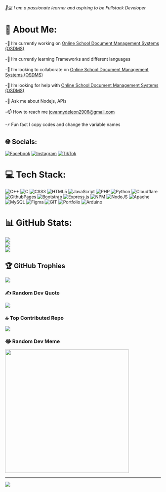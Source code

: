 ###### 🧑💻 I am a passionate learner and aspiring to be Fullstack Developer
# 💫 About Me:
-🔭 I’m currently working on [Online School Document Management Systems (OSDMS)](https://github.com/Vanny-Dev/OSDMS/)<br><br>
-🌱 I’m currently learning Frameworks and different languages<br><br>
-👯 I’m looking to collaborate on [Online School Document Management Systems (OSDMS)](https://github.com/Vanny-Dev/OSDMS/)<br><br>
-🤝 I’m looking for help with [Online School Document Management Systems (OSDMS)](https://github.com/Vanny-Dev/OSDMS/)<br><br>
-💬 Ask me about Nodejs, APIs<br><br>
-📫 How to reach me jovannydeleon2906@gmail.com<br><br>
-⚡ Fun fact I copy codes and change the variable names


## 🌐 Socials:
[![Facebook](https://img.shields.io/badge/Facebook-%231877F2.svg?logo=Facebook&logoColor=white)](https://facebook.com/vanny.deleon2006) [![Instagram](https://img.shields.io/badge/Instagram-%23E4405F.svg?logo=Instagram&logoColor=white)](https://instagram.com/vanny_0129) [![TikTok](https://img.shields.io/badge/TikTok-%23000000.svg?logo=TikTok&logoColor=white)](https://tiktok.com/@vanny_.dev) 

# 💻 Tech Stack:
![C++](https://img.shields.io/badge/c++-%2300599C.svg?style=for-the-badge&logo=c%2B%2B&logoColor=white) ![C](https://img.shields.io/badge/c-%2300599C.svg?style=for-the-badge&logo=c&logoColor=white) ![CSS3](https://img.shields.io/badge/css3-%231572B6.svg?style=for-the-badge&logo=css3&logoColor=white) ![HTML5](https://img.shields.io/badge/html5-%23E34F26.svg?style=for-the-badge&logo=html5&logoColor=white) ![JavaScript](https://img.shields.io/badge/javascript-%23323330.svg?style=for-the-badge&logo=javascript&logoColor=%23F7DF1E) ![PHP](https://img.shields.io/badge/php-%23777BB4.svg?style=for-the-badge&logo=php&logoColor=white) ![Python](https://img.shields.io/badge/python-3670A0?style=for-the-badge&logo=python&logoColor=ffdd54) ![Cloudflare](https://img.shields.io/badge/Cloudflare-F38020?style=for-the-badge&logo=Cloudflare&logoColor=white) ![GithubPages](https://img.shields.io/badge/github%20pages-121013?style=for-the-badge&logo=github&logoColor=white) ![Bootstrap](https://img.shields.io/badge/bootstrap-%238511FA.svg?style=for-the-badge&logo=bootstrap&logoColor=white) ![Express.js](https://img.shields.io/badge/express.js-%23404d59.svg?style=for-the-badge&logo=express&logoColor=%2361DAFB) ![NPM](https://img.shields.io/badge/NPM-%23CB3837.svg?style=for-the-badge&logo=npm&logoColor=white) ![NodeJS](https://img.shields.io/badge/node.js-6DA55F?style=for-the-badge&logo=node.js&logoColor=white) ![Apache](https://img.shields.io/badge/apache-%23D42029.svg?style=for-the-badge&logo=apache&logoColor=white) ![MySQL](https://img.shields.io/badge/mysql-%2300000f.svg?style=for-the-badge&logo=mysql&logoColor=white) ![Figma](https://img.shields.io/badge/figma-%23F24E1E.svg?style=for-the-badge&logo=figma&logoColor=white) ![GIT](https://img.shields.io/badge/Git-fc6d26?style=for-the-badge&logo=git&logoColor=white) ![Portfolio](https://img.shields.io/badge/Portfolio-%23000000.svg?style=for-the-badge&logo=firefox&logoColor=#FF7139) ![Arduino](https://img.shields.io/badge/-Arduino-00979D?style=for-the-badge&logo=Arduino&logoColor=white)
# 📊 GitHub Stats:
![](https://github-readme-stats.vercel.app/api?username=Vanny-Dev&theme=blue-green&hide_border=false&include_all_commits=false&count_private=false)<br/>
![](https://github-readme-streak-stats.herokuapp.com/?user=Vanny-Dev&theme=blue-green&hide_border=false)<br/>
![](https://github-readme-stats.vercel.app/api/top-langs/?username=Vanny-Dev&theme=blue-green&hide_border=false&include_all_commits=false&count_private=false&layout=compact)

## 🏆 GitHub Trophies
![](https://github-profile-trophy.vercel.app/?username=Vanny-Dev&theme=matrix&no-frame=false&no-bg=false&margin-w=4)

### ✍️ Random Dev Quote
![](https://quotes-github-readme.vercel.app/api?type=horizontal&theme=radical)

### 🔝 Top Contributed Repo
![](https://github-contributor-stats.vercel.app/api?username=Vanny-Dev&limit=5&theme=matrix&combine_all_yearly_contributions=true)

### 😂 Random Dev Meme
<img src='https://randommeme-five.vercel.app/' style="height: 400px;"/>

---
[![](https://visitcount.itsvg.in/api?id=Vanny-Dev&icon=0&color=3)](https://visitcount.itsvg.in)

<!-- Proudly created with GPRM ( https://gprm.itsvg.in ) -->
